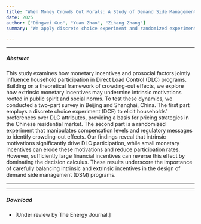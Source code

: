 ```yaml
---
title: "When Money Crowds Out Morals: A Study of Demand Side Management Participation." 
date: 2025
author: ["Dingwei Guo", "Yuan Zhao", "Zihang Zhang"]
summary: "We apply discrete choice experiment and randomized experiment to analyze the relations between social norms and participation in Direct Load Control programs" 

---
```


---

##### Abstract

This study examines how monetary incentives and prosocial factors jointly influence household participation in Direct Load Control (DLC) programs. Building on a theoretical framework of crowding-out effects, we explore how extrinsic monetary incentives may undermine intrinsic motivations rooted in public spirit and social norms. To test these dynamics, we conducted a two-part survey in Beijing and Shanghai, China. The first part employs a discrete choice experiment (DCE) to elicit households’ preferences over DLC attributes, providing a basis for pricing strategies in the Chinese residential market. The second part is a randomized experiment that manipulates compensation levels and regulatory messages to identify crowding-out effects. Our findings reveal that intrinsic motivations significantly drive DLC participation, while small monetary incentives can erode these motivations and reduce participation rates. However, sufficiently large financial incentives can reverse this effect by dominating the decision calculus. These results underscore the importance of carefully balancing intrinsic and extrinsic incentives in the design of demand side management (DSM) programs.

---

---

##### Download

+ [Under review by The Energy Journal.]
